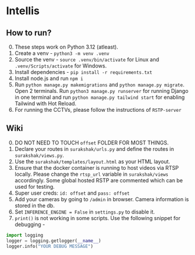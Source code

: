 # Intellis

## How to run?
0. These steps work on Python 3.12 (atleast).
1. Create a venv - `python3 -m venv .venv`
2. Source the venv - `source .venv/bin/activate` for Linux and `.venv/Scripts/activate` for Windows.
3. Install dependencies - `pip install -r requirements.txt`
4. Install node.js and run `npm i`
5. Run `python manage.py makemigrations` and `python manage.py migrate`. Open 2 terminals. Run `python3 manage.py runserver` for running Django in one terminal and run `python manage.py tailwind start` for enabling Tailwind with Hot Reload. 
6. For running the CCTVs, please follow the instructions of `RSTP-server`

## Wiki
0. DO NOT NEED TO TOUCH `offset` FOLDER FOR MOST THINGS.
1. Declare your routes in `surakshak/urls.py` and define the routes in `surakshak/views.py`.
2. Use the `surakshak/templates/layout.html` as your HTML layout.
3. Ensure that the docker container is running to host videos via RTSP locally. Please change the `rtsp_url` variable in `surakshak/views` accordingly. Some global hosted RSTP are commented which can be used for testing.
4. Super user creds: `id: offset` and `pass: offset`
5. Add your cameras by going to `/admin` in browser. Camera information is stored in the db.
6. Set `INFERENCE_ENGINE = False` in `settings.py` to disable it.
7. `print()` is not working in some scripts. Use the following snippet for debugging - 
```python
import logging 
logger = logging.getlogger(__name__)
logger.info("YOUR DEBUG MESSAGE")
```  